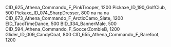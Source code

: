 CID_625_Athena_Commando_F_PinkTrooper, 1200
Pickaxe_ID_190_GolfClub, 500
Pickaxe_ID_074_SharpDresser, 800
na
na
na
CID_673_Athena_Commando_F_ArcticCamo_Slate, 1200
EID_TacoTimeDance, 500
BID_334_BannerMale, 500
CID_594_Athena_Commando_F_SoccerZombieB, 1200
Glider_ID_009_CandyCoat, 800
CID_655_Athena_Commando_F_Barefoot, 1200
